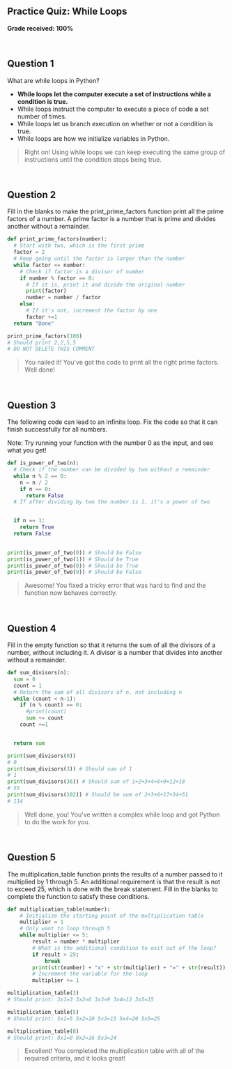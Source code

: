 ## Practice Quiz: While Loops

__Grade received: 100%__

<br>

## Question 1

What are while loops in Python?

* **While loops let the computer execute a set of instructions while a condition is true.**
* While loops instruct the computer to execute a piece of code a set number of times.
* While loops let us branch execution on whether or not a condition is true.
* While loops are how we initialize variables in Python.

> Right on! Using while loops we can keep executing the same group of instructions until the condition stops being true.

<br>

## Question 2

Fill in the blanks to make the print_prime_factors function print all the prime factors of a number. A prime factor is a number that is prime and divides another without a remainder.

```python
def print_prime_factors(number):
  # Start with two, which is the first prime
  factor = 2
  # Keep going until the factor is larger than the number
  while factor <= number:
    # Check if factor is a divisor of number
    if number % factor == 0:
      # If it is, print it and divide the original number
      print(factor)
      number = number / factor
    else:
      # If it's not, increment the factor by one
      factor +=1
  return "Done"

print_prime_factors(100)
# Should print 2,2,5,5
# DO NOT DELETE THIS COMMENT
```

> You nailed it! You've got the code to print all the right
prime factors. Well done!

<br>

## Question 3

The following code can lead to an infinite loop. Fix the code so that it can finish successfully for all numbers.

Note: Try running your function with the number 0 as the input, and see what you get!

```python
def is_power_of_two(n):
  # Check if the number can be divided by two without a remainder
  while n % 2 == 0:
    n = n / 2
    if n == 0:
      return False
  # If after dividing by two the number is 1, it's a power of two


  if n == 1:
    return True
  return False
  

print(is_power_of_two(0)) # Should be False
print(is_power_of_two(1)) # Should be True
print(is_power_of_two(8)) # Should be True
print(is_power_of_two(9)) # Should be False
```
> Awesome! You fixed a tricky error that was hard to find and
the function now behaves correctly.

<br>

## Question 4

Fill in the empty function so that it returns the sum of all the divisors of a number, without including it. A divisor is a number that divides into another without a remainder.

```python
def sum_divisors(n):
  sum = 0
  count = 1
  # Return the sum of all divisors of n, not including n
  while (count < n-1):
    if (n % count) == 0:
      #print(count)
      sum += count
    count +=1


  return sum

print(sum_divisors(0))
# 0
print(sum_divisors(3)) # Should sum of 1
# 1
print(sum_divisors(36)) # Should sum of 1+2+3+4+6+9+12+18
# 55
print(sum_divisors(102)) # Should be sum of 2+3+6+17+34+51
# 114

```

>Well done, you! You've written a complex while loop and got
Python to do the work for you.

<br>

## Question 5

The multiplication_table function prints the results of a number passed to it multiplied by 1 through 5. An additional requirement is that the result is not to exceed 25, which is done with the break statement. Fill in the blanks to complete the function to satisfy these conditions.

```python
def multiplication_table(number):
	# Initialize the starting point of the multiplication table
	multiplier = 1
	# Only want to loop through 5
	while multiplier <= 5:
		result = number * multiplier 
		# What is the additional condition to exit out of the loop?
		if result > 25:
			break
		print(str(number) + "x" + str(multiplier) + "=" + str(result))
		# Increment the variable for the loop
		multiplier += 1

multiplication_table(3) 
# Should print: 3x1=3 3x2=6 3x3=9 3x4=12 3x5=15

multiplication_table(5) 
# Should print: 5x1=5 5x2=10 5x3=15 5x4=20 5x5=25

multiplication_table(8)	
# Should print: 8x1=8 8x2=16 8x3=24
```

> Excellent! You completed the multiplication table with all
of the required criteria, and it looks great!
